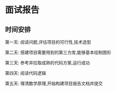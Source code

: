 # 面试报告

## 时间安排

第一天: 阅读问题,评估项目的可行性,技术选型

第二天: 搭建项目需要用到的第三方库,能够基本绘制图形

第三天: 参考并拉取成熟的代码方案,运行成功

第四天: 阅读代码逻辑

第五天: 理清数学原理,开始构建项目报告文档并提交

## 